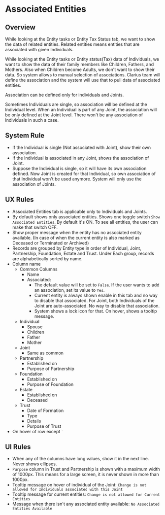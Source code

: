 # Associated Entities

## Overview

While looking at the Entity tasks or Entity Tax Status tab, we want to show the data of related entities. Related entities means entities that are associated with given Individuals. 

While looking at the Entity tasks or Entity status(Tax) data of Individuals, we want to show the data of their family members like Children, Fathers, and Mothers.  Also when Children become Adults, we don't want to show their data. So system allows to manual selection of associations. Clarius team will define the association and the system will use that to pull data of associated entities.

Association can be defined only for individuals and Joints. 

Sometimes Individuals are single, so association will be defined at the Individual level. When an Individual is part of any Joint, the association will be only defined at the Joint level. There won't be any association of Individuals in such a case.

## System Rule

- If the Individual is single (Not associated with Joint), show their own association. 
- If the Individual is associated in any Joint, shows the association of Joint.
- Suppose the Individual is single, so it will have its own association defined. Now Joint is created for that Individual, so own association of that Individual won't be used anymore. System will only use the association of Joints. 

## UX Rules

- Associated Entities tab is applicable only to Individuals and Joints. 
- By default shows only associated entities. Shows one toggle switch `Show Associated Entities`. By default it's ON. To see all entities, the user can make that switch OFF.
- Show proper message when the entity has no associated entity available. (In case of when the current entity is also marked as Deceased or Terminated or Archived)
- Records are grouped by Entity type in order of Individual, Joint, Partnership, Foundation, Estate and Trust. Under Each group, records are alphabetically sorted by name.
- Column name
    - Common Columns
        - Name
        - Associated: 
            - The default value will be set to `False`. If the user wants to add an association, set its value to `Yes`.
            - Current entity is always shown enable in this tab and no way to disable that associated. For Joint, both Individuals of the Joint are auto-associated. No way to disable that association. 
            - System shows a lock icon for that. On hover, shows a tooltip message.
    - Individual
        - Spouse
        - Children
        - Father
        - Mother
    - Joint
        - Same as common
    - Partnership
        - Established on
        - Purpose of Partnership
    - Foundation
        - Established on
        - Purpose of Foundation
    - Estate
        - Established on
        - Deceased
    - Trust
        - Date of Formation
        - Type
        - Details
        - Purpose of Trust
- On hover of row except `

## UI Rules
- When any of the columns have long values, show it in the next line. Never shows ellipses.
- `Purpose` column in Trust and Partnership is shown with a maximum width of 1000px. This means for a large screen, it is never shown in more than 1000px.
- Tooltip message on hover of individual of the Joint: `Change is not allowed for Individuals associated with this Joint`
- Tooltip message for current entities: `Change is not allowed for Current Entities`
- Message when there isn't any associated entity available: `No Associated Entities Available`


